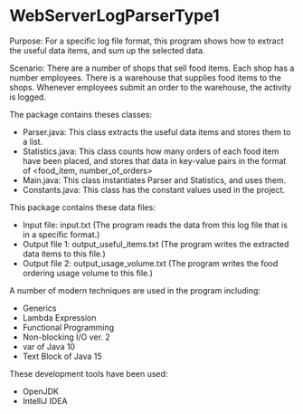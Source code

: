 # WebServerLogParserType1

Purpose:
For a specific log file format, this program shows how to extract the useful data items, and sum up the selected data.

Scenario:
There are a number of shops that sell food items.
Each shop has a number employees.
There is a warehouse that supplies food items to the shops.
Whenever employees submit an order to the warehouse, the activity is logged.

The package contains theses classes:
- Parser.java: This class extracts the useful data items and stores them to a list.
- Statistics.java: This class counts how many orders of each food item have been placed, and stores that data in key-value pairs in the format of <food_item, number_of_orders>
- Main.java: This class instantiates Parser and Statistics, and uses them.
- Constants.java: This class has the constant values used in the project.

This package contains these data files:
- Input file: input.txt (The program reads the data from this log file that is in a specific format.)
- Output file 1: output_useful_items.txt  (The program writes the extracted data items to this file.)
- Output file 2: output_usage_volume.txt  (The program writes the food ordering usage volume to this file.)

A number of modern techniques are used in the program including:
- Generics
- Lambda Expression
- Functional Programming
- Non-blocking I/O ver. 2
- var of Java 10
- Text Block of Java 15

These development tools have been used:
- OpenJDK
- IntelliJ IDEA
